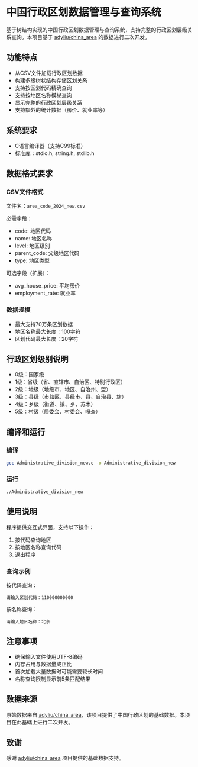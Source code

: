 # 中国行政区划数据管理与查询系统

基于树结构实现的中国行政区划数据管理与查询系统，支持完整的行政区划层级关系查询。本项目基于 [adyliu/china_area](https://github.com/adyliu/china_area) 的数据进行二次开发。

## 功能特点

- 从CSV文件加载行政区划数据
- 构建多级树状结构存储区划关系
- 支持按区划代码精确查询
- 支持按地区名称模糊查询
- 显示完整的行政区划层级关系
- 支持额外的统计数据（房价、就业率等）

## 系统要求

- C语言编译器（支持C99标准）
- 标准库：stdio.h, string.h, stdlib.h

## 数据格式要求

### CSV文件格式
文件名：`area_code_2024_new.csv`

必需字段：
- code: 地区代码
- name: 地区名称
- level: 地区级别
- parent_code: 父级地区代码
- type: 地区类型

可选字段（扩展）：
- avg_house_price: 平均房价
- employment_rate: 就业率

### 数据规模
- 最大支持70万条区划数据
- 地区名称最大长度：100字符
- 区划代码最大长度：20字符

## 行政区划级别说明

- 0级：国家级
- 1级：省级（省、直辖市、自治区、特别行政区）
- 2级：地级（地级市、地区、自治州、盟）
- 3级：县级（市辖区、县级市、县、自治县、旗）
- 4级：乡级（街道、镇、乡、苏木）
- 5级：村级（居委会、村委会、嘎查）

## 编译和运行

### 编译
```bash
gcc Administrative_division_new.c -o Administrative_division_new
```

### 运行
```bash
./Administrative_division_new
```

## 使用说明
程序提供交互式界面，支持以下操作：
1. 按代码查询地区
2. 按地区名称查询代码
3. 退出程序

### 查询示例

按代码查询：
```
请输入区划代码：110000000000
```

按名称查询：
```
请输入地区名称：北京
```

## 注意事项
- 确保输入文件使用UTF-8编码
- 内存占用与数据量成正比
- 首次加载大量数据时可能需要较长时间
- 名称查询限制显示前5条匹配结果

## 数据来源

原始数据来自 [adyliu/china_area](https://github.com/adyliu/china_area)，该项目提供了中国行政区划的基础数据。本项目在此基础上进行二次开发。


## 致谢

感谢 [adyliu/china_area](https://github.com/adyliu/china_area) 项目提供的基础数据支持。